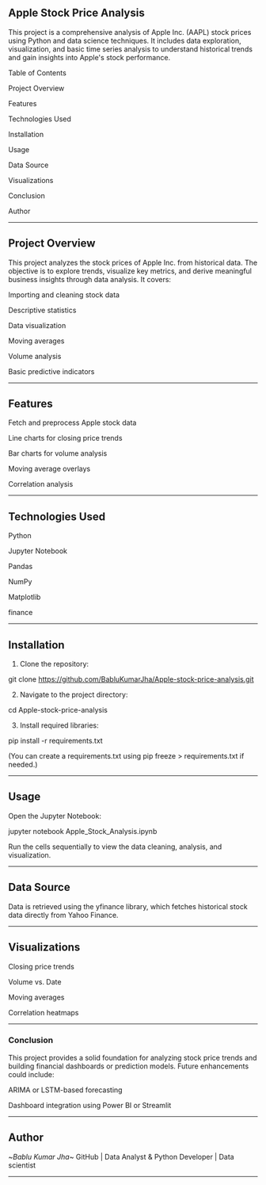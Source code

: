 
## Apple Stock Price Analysis

This project is a comprehensive analysis of Apple Inc. (AAPL) stock prices using Python and data science techniques. It includes data exploration, visualization, and basic time series analysis to understand historical trends and gain insights into Apple's stock performance.

Table of Contents

Project Overview

Features

Technologies Used

Installation

Usage

Data Source

Visualizations

Conclusion

Author



---

## Project Overview

This project analyzes the stock prices of Apple Inc. from historical data. The objective is to explore trends, visualize key metrics, and derive meaningful business insights through data analysis. It covers:

Importing and cleaning stock data

Descriptive statistics

Data visualization

Moving averages

Volume analysis

Basic predictive indicators



---

## Features

Fetch and preprocess Apple stock data

Line charts for closing price trends

Bar charts for volume analysis

Moving average overlays

Correlation analysis



---

## Technologies Used

Python

Jupyter Notebook

Pandas

NumPy

Matplotlib

finance



---

## Installation

1. Clone the repository:

git clone https://github.com/BabluKumarJha/Apple-stock-price-analysis.git


2. Navigate to the project directory:

cd Apple-stock-price-analysis


3. Install required libraries:

pip install -r requirements.txt

(You can create a requirements.txt using pip freeze > requirements.txt if needed.)




---

## Usage

Open the Jupyter Notebook:

jupyter notebook Apple_Stock_Analysis.ipynb

Run the cells sequentially to view the data cleaning, analysis, and visualization.



---

## Data Source

Data is retrieved using the yfinance library, which fetches historical stock data directly from Yahoo Finance.



---

## Visualizations

Closing price trends

Volume vs. Date

Moving averages

Correlation heatmaps



---

### Conclusion

This project provides a solid foundation for analyzing stock price trends and building financial dashboards or prediction models. Future enhancements could include:

ARIMA or LSTM-based forecasting

Dashboard integration using Power BI or Streamlit



---

## Author

~_*Bablu Kumar Jha*_~
GitHub | Data Analyst & Python Developer | Data scientist


---


